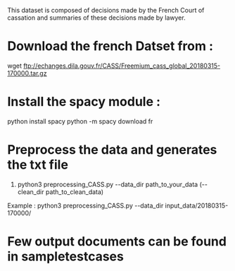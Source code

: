 This dataset is composed of decisions made by the French Court of cassation and summaries of these decisions made by lawyer.

# Download the french Datset from :


wget ftp://echanges.dila.gouv.fr/CASS/Freemium_cass_global_20180315-170000.tar.gz


# Install the spacy module :

python install spacy
python -m spacy download fr

# Preprocess the data and generates the txt file 

1. python3 preprocessing_CASS.py --data_dir path_to_your_data (--clean_dir path_to_clean_data)

Example : python3 preprocessing_CASS.py --data_dir input_data/20180315-170000/

# Few output documents can be found in sampletestcases

